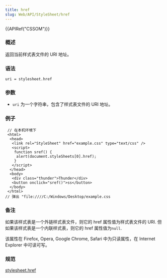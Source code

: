```yaml
---
title: href
slug: Web/API/StyleSheet/href
---
```

{{APIRef("CSSOM")}}

### 概述

返回当前样式表文件的 URI 地址。

### 语法

```plain
uri = stylesheet.href
```

### 参数

- `uri` 为一个字符串，包含了样式表文件的 URI 地址。

### 例子

```plain
 // 在本机环境下
 <html>
  <head>
   <link rel="StyleSheet" href="example.css" type="text/css" />
   <script>
    function sref() {
     alert(document.styleSheets[0].href);
    }
   </script>
  </head>
  <body>
   <div class="thunder">Thunder</div>
   <button onclick="sref()">ss</button>
  </body>
 </html>
// 弹出 "file:////C:/Windows/Desktop/example.css
```

### 备注

如果该样式表是一个外链样式表文件，则它的 href 属性值为样式表文件的 URI. 但如果该样式表是一个内联样式表，则它的 href 属性值为`null`.

该属性在 Firefox, Opera, Google Chrome, Safari 中为只读属性，在 Internet Explorer 中可读可写。

### 规范

[stylesheet.href](http://www.w3.org/TR/2000/REC-DOM-Level-2-Style-20001113/stylesheets.html#StyleSheets-StyleSheet-href)
